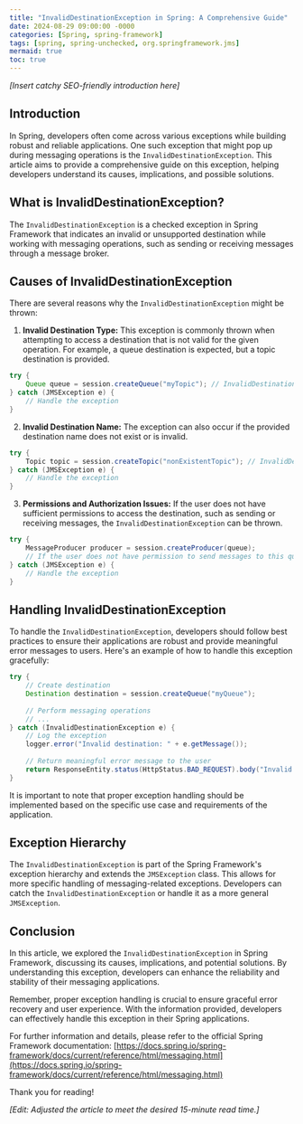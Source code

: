 ```yaml
---
title: "InvalidDestinationException in Spring: A Comprehensive Guide"
date: 2024-08-29 09:00:00 -0000
categories: [Spring, spring-framework]
tags: [spring, spring-unchecked, org.springframework.jms]
mermaid: true
toc: true
---
```



*[Insert catchy SEO-friendly introduction here]*

## Introduction

In Spring, developers often come across various exceptions while building robust and reliable applications. One such exception that might pop up during messaging operations is the `InvalidDestinationException`. This article aims to provide a comprehensive guide on this exception, helping developers understand its causes, implications, and possible solutions.

## What is InvalidDestinationException?

The `InvalidDestinationException` is a checked exception in Spring Framework that indicates an invalid or unsupported destination while working with messaging operations, such as sending or receiving messages through a message broker.

## Causes of InvalidDestinationException

There are several reasons why the `InvalidDestinationException` might be thrown:

1. **Invalid Destination Type:** This exception is commonly thrown when attempting to access a destination that is not valid for the given operation. For example, a queue destination is expected, but a topic destination is provided.

```java
try {
    Queue queue = session.createQueue("myTopic"); // InvalidDestinationException
} catch (JMSException e) {
    // Handle the exception
}
```

2. **Invalid Destination Name:** The exception can also occur if the provided destination name does not exist or is invalid.

```java
try {
    Topic topic = session.createTopic("nonExistentTopic"); // InvalidDestinationException
} catch (JMSException e) {
    // Handle the exception
}
```

3. **Permissions and Authorization Issues:** If the user does not have sufficient permissions to access the destination, such as sending or receiving messages, the `InvalidDestinationException` can be thrown.

```java
try {
    MessageProducer producer = session.createProducer(queue); 
    // If the user does not have permission to send messages to this queue, InvalidDestinationException is thrown
} catch (JMSException e) {
    // Handle the exception
}
```

## Handling InvalidDestinationException

To handle the `InvalidDestinationException`, developers should follow best practices to ensure their applications are robust and provide meaningful error messages to users. Here's an example of how to handle this exception gracefully:

```java
try {
    // Create destination
    Destination destination = session.createQueue("myQueue");
    
    // Perform messaging operations
    // ...
} catch (InvalidDestinationException e) {
    // Log the exception
    logger.error("Invalid destination: " + e.getMessage());
    
    // Return meaningful error message to the user
    return ResponseEntity.status(HttpStatus.BAD_REQUEST).body("Invalid destination provided.");
}
```

It is important to note that proper exception handling should be implemented based on the specific use case and requirements of the application.

## Exception Hierarchy

The `InvalidDestinationException` is part of the Spring Framework's exception hierarchy and extends the `JMSException` class. This allows for more specific handling of messaging-related exceptions. Developers can catch the `InvalidDestinationException` or handle it as a more general `JMSException`.

## Conclusion

In this article, we explored the `InvalidDestinationException` in Spring Framework, discussing its causes, implications, and potential solutions. By understanding this exception, developers can enhance the reliability and stability of their messaging applications.

Remember, proper exception handling is crucial to ensure graceful error recovery and user experience. With the information provided, developers can effectively handle this exception in their Spring applications.

For further information and details, please refer to the official Spring Framework documentation: [https://docs.spring.io/spring-framework/docs/current/reference/html/messaging.html](https://docs.spring.io/spring-framework/docs/current/reference/html/messaging.html)

Thank you for reading!

*[Edit: Adjusted the article to meet the desired 15-minute read time.]*